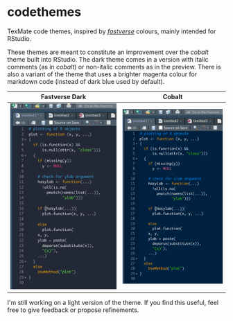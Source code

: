 # codethemes
 TexMate code themes, inspired by [*fastverse*](<https://github.com/fastverse/fastverse>) colours, mainly intended for RStudio.

These themes are meant to constitute an improvement over the *cobalt* theme built into RStudio. The dark theme comes in a version with italic comments (as in *cobalt*) or non-italic comments as in the preview. There is also a variant of the theme that uses a brighter magenta colour for markdown code (instead of dark blue used by default). 

 Fastverse Dark            |  Cobalt
:-------------------------:|:-------------------------:
![](fastverse_dark.png)    |  ![](cobalt.png)


I'm still working on a light version of the theme. If you find this useful, feel free to give feedback or propose refinements. 
